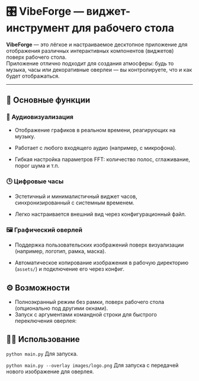 # 🎛️ VibeForge — виджет-инструмент для рабочего стола

**VibeForge** — это лёгкое и настраиваемое десктопное приложение для отображения различных интерактивных компонентов (виджетов) поверх рабочего стола.  
Приложение отлично подходит для создания атмосферы: будь то музыка, часы или декоративные оверлеи — вы контролируете, что и как будет отображаться.

---

## 🧩 Основные функции

### 🎵 Аудиовизуализация

- Отображение графиков в реальном времени, реагирующих на музыку.
    
- Работает с любого входящего аудио (например, с микрофона).
    
- Гибкая настройка параметров FFT: количество полос, сглаживание, порог шума и т.п.
    

### 🕒 Цифровые часы

- Эстетичный и минималистичный виджет часов, синхронизированный с системным временем.
    
- Легко настраивается внешний вид через конфигурационный файл.
    

### 🖼️ Графический оверлей

- Поддержка пользовательских изображений поверх визуализации (например, логотип, рамка, маска).
    
- Автоматическое копирование изображения в рабочую директорию (`assets/`) и подключение его через конфиг.

## ⚙️ Возможности

- Полноэкранный режим без рамки, поверх рабочего стола (опционально под другими окнами).
- Запуск с аргументами командной строки для быстрого переключения оверлея:

## 🧑‍💻 Использование 
`python main.py`
Для запуска.

`python main.py --overlay images/logo.png`
Для запуска с передачей нового изображение для оверлея.
